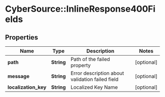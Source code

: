 # CyberSource::InlineResponse400Fields

## Properties
Name | Type | Description | Notes
------------ | ------------- | ------------- | -------------
**path** | **String** | Path of the failed property | [optional] 
**message** | **String** | Error description about validation failed field | [optional] 
**localization_key** | **String** | Localized Key Name | [optional] 


